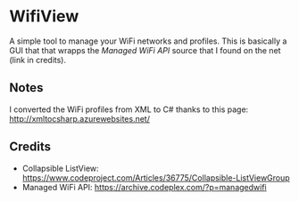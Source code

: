 # WifiView
A simple tool to manage your WiFi networks and profiles. This is basically a GUI that that wrapps the _Managed WiFi API_ source that I found on the net (link in credits).

## Notes
I converted the WiFi profiles from XML to C# thanks to this page: http://xmltocsharp.azurewebsites.net/

## Credits
- Collapsible ListView: https://www.codeproject.com/Articles/36775/Collapsible-ListViewGroup
- Managed WiFi API: https://archive.codeplex.com/?p=managedwifi
